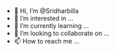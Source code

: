 - 👋 Hi, I’m @Sridharbilla
- 👀 I’m interested in ...
- 🌱 I’m currently learning ...
- 💞️ I’m looking to collaborate on ...
- 📫 How to reach me ...

<!---
Sridharbilla/Sridharbilla is a ✨ special ✨ repository because its `README.md` (this file) appears on your GitHub profile.
You can click the Preview link to take a look at your changes.
--->
